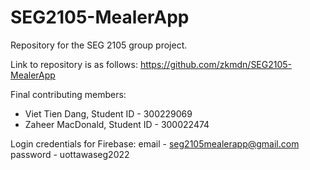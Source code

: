 # SEG2105-MealerApp


Repository for the SEG 2105 group project.

Link to repository is as follows: https://github.com/zkmdn/SEG2105-MealerApp

Final contributing members:
- Viet Tien Dang, Student ID - 300229069
- Zaheer MacDonald, Student ID - 300022474



Login credentials for Firebase:
email - seg2105mealerapp@gmail.com 
password - uottawaseg2022
